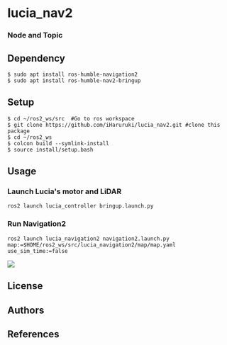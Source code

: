 # lucia_nav2
### Node and Topic
## Dependency
```shell
$ sudo apt install ros-humble-navigation2
$ sudo apt install ros-humble-nav2-bringup
```
## Setup
```
$ cd ~/ros2_ws/src  #Go to ros workspace
$ git clone https://github.com/iHaruruki/lucia_nav2.git #clone this package
$ cd ~/ros2_ws
$ colcon build --symlink-install
$ source install/setup.bash
```
## Usage
### Launch Lucia's motor and LiDAR
```shell
ros2 launch lucia_controller bringup.launch.py
```
### Run Navigation2
```
ros2 launch lucia_navigation2 navigation2.launch.py map:=$HOME/ros2_ws/src/lucia_navigation2/map/map.yaml use_sim_time:=false
```
![](media/nav2.gif)

## License
## Authors
## References
